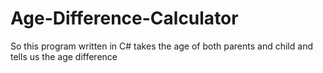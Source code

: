 # Age-Difference-Calculator
So this program written in C# takes the age of both parents and child and tells us the age difference

